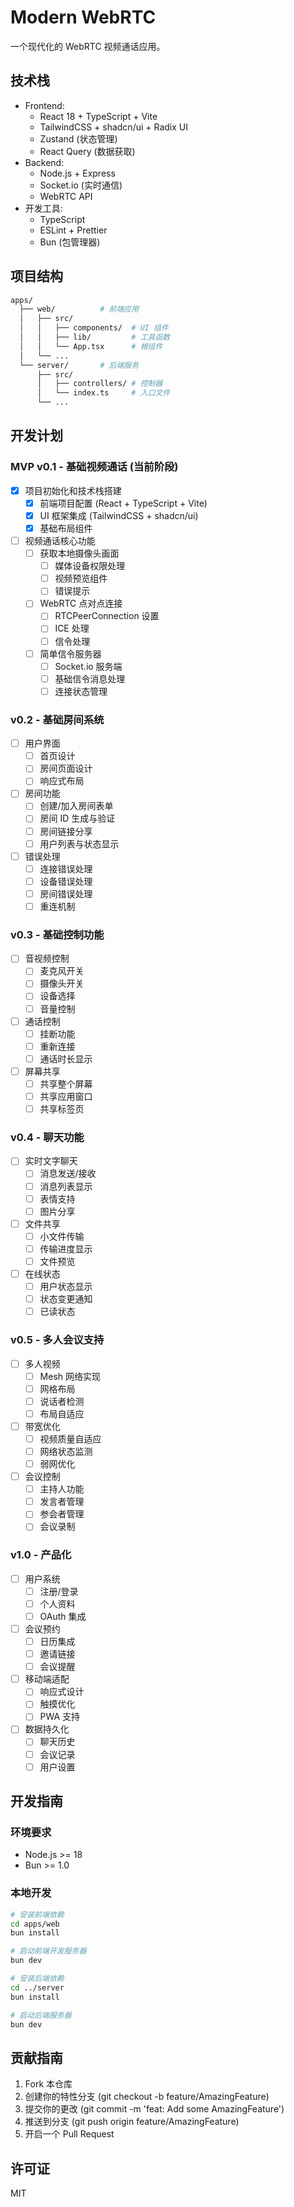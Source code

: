 # Modern WebRTC

一个现代化的 WebRTC 视频通话应用。

## 技术栈

- Frontend: 
  - React 18 + TypeScript + Vite
  - TailwindCSS + shadcn/ui + Radix UI
  - Zustand (状态管理)
  - React Query (数据获取)
- Backend: 
  - Node.js + Express
  - Socket.io (实时通信)
  - WebRTC API
- 开发工具:
  - TypeScript
  - ESLint + Prettier
  - Bun (包管理器)

## 项目结构

```bash
apps/
  ├── web/          # 前端应用
  │   ├── src/
  │   │   ├── components/  # UI 组件
  │   │   ├── lib/         # 工具函数
  │   │   └── App.tsx      # 根组件
  │   └── ...
  └── server/       # 后端服务
      ├── src/
      │   ├── controllers/ # 控制器
      │   └── index.ts     # 入口文件
      └── ...
```

## 开发计划

### MVP v0.1 - 基础视频通话 (当前阶段)
- [x] 项目初始化和技术栈搭建
  - [x] 前端项目配置 (React + TypeScript + Vite)
  - [x] UI 框架集成 (TailwindCSS + shadcn/ui)
  - [x] 基础布局组件
- [ ] 视频通话核心功能
  - [ ] 获取本地摄像头画面
    - [ ] 媒体设备权限处理
    - [ ] 视频预览组件
    - [ ] 错误提示
  - [ ] WebRTC 点对点连接
    - [ ] RTCPeerConnection 设置
    - [ ] ICE 处理
    - [ ] 信令处理
  - [ ] 简单信令服务器
    - [ ] Socket.io 服务端
    - [ ] 基础信令消息处理
    - [ ] 连接状态管理

### v0.2 - 基础房间系统
- [ ] 用户界面
  - [ ] 首页设计
  - [ ] 房间页面设计
  - [ ] 响应式布局
- [ ] 房间功能
  - [ ] 创建/加入房间表单
  - [ ] 房间 ID 生成与验证
  - [ ] 房间链接分享
  - [ ] 用户列表与状态显示
- [ ] 错误处理
  - [ ] 连接错误处理
  - [ ] 设备错误处理
  - [ ] 房间错误处理
  - [ ] 重连机制

### v0.3 - 基础控制功能
- [ ] 音视频控制
  - [ ] 麦克风开关
  - [ ] 摄像头开关
  - [ ] 设备选择
  - [ ] 音量控制
- [ ] 通话控制
  - [ ] 挂断功能
  - [ ] 重新连接
  - [ ] 通话时长显示
- [ ] 屏幕共享
  - [ ] 共享整个屏幕
  - [ ] 共享应用窗口
  - [ ] 共享标签页

### v0.4 - 聊天功能
- [ ] 实时文字聊天
  - [ ] 消息发送/接收
  - [ ] 消息列表显示
  - [ ] 表情支持
  - [ ] 图片分享
- [ ] 文件共享
  - [ ] 小文件传输
  - [ ] 传输进度显示
  - [ ] 文件预览
- [ ] 在线状态
  - [ ] 用户状态显示
  - [ ] 状态变更通知
  - [ ] 已读状态

### v0.5 - 多人会议支持
- [ ] 多人视频
  - [ ] Mesh 网络实现
  - [ ] 网格布局
  - [ ] 说话者检测
  - [ ] 布局自适应
- [ ] 带宽优化
  - [ ] 视频质量自适应
  - [ ] 网络状态监测
  - [ ] 弱网优化
- [ ] 会议控制
  - [ ] 主持人功能
  - [ ] 发言者管理
  - [ ] 参会者管理
  - [ ] 会议录制

### v1.0 - 产品化
- [ ] 用户系统
  - [ ] 注册/登录
  - [ ] 个人资料
  - [ ] OAuth 集成
- [ ] 会议预约
  - [ ] 日历集成
  - [ ] 邀请链接
  - [ ] 会议提醒
- [ ] 移动端适配
  - [ ] 响应式设计
  - [ ] 触摸优化
  - [ ] PWA 支持
- [ ] 数据持久化
  - [ ] 聊天历史
  - [ ] 会议记录
  - [ ] 用户设置

## 开发指南

### 环境要求
- Node.js >= 18
- Bun >= 1.0

### 本地开发

```bash
# 安装前端依赖
cd apps/web
bun install

# 启动前端开发服务器
bun dev

# 安装后端依赖
cd ../server
bun install

# 启动后端服务器
bun dev
```

## 贡献指南
1. Fork 本仓库
2. 创建你的特性分支 (git checkout -b feature/AmazingFeature)
3. 提交你的更改 (git commit -m 'feat: Add some AmazingFeature')
4. 推送到分支 (git push origin feature/AmazingFeature)
5. 开启一个 Pull Request

## 许可证
MIT
